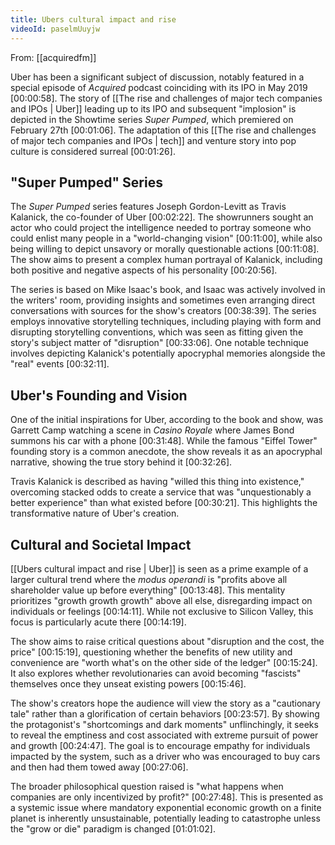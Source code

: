```yaml
---
title: Ubers cultural impact and rise
videoId: paselmUuyjw
---
```


From: [[acquiredfm]] <br/> 

Uber has been a significant subject of discussion, notably featured in a special episode of *Acquired* podcast coinciding with its IPO in May 2019 <a class="yt-timestamp" data-t="00:00:58">[00:00:58]</a>. The story of [[The rise and challenges of major tech companies and IPOs | Uber]] leading up to its IPO and subsequent "implosion" is depicted in the Showtime series *Super Pumped*, which premiered on February 27th <a class="yt-timestamp" data-t="00:01:06">[00:01:06]</a>. The adaptation of this [[The rise and challenges of major tech companies and IPOs | tech]] and venture story into pop culture is considered surreal <a class="yt-timestamp" data-t="00:01:26">[00:01:26]</a>.

## "Super Pumped" Series

The *Super Pumped* series features Joseph Gordon-Levitt as Travis Kalanick, the co-founder of Uber <a class="yt-timestamp" data-t="00:02:22">[00:02:22]</a>. The showrunners sought an actor who could project the intelligence needed to portray someone who could enlist many people in a "world-changing vision" <a class="yt-timestamp" data-t="00:11:00">[00:11:00]</a>, while also being willing to depict unsavory or morally questionable actions <a class="yt-timestamp" data-t="00:11:08">[00:11:08]</a>. The show aims to present a complex human portrayal of Kalanick, including both positive and negative aspects of his personality <a class="yt-timestamp" data-t="00:20:56">[00:20:56]</a>.

The series is based on Mike Isaac's book, and Isaac was actively involved in the writers' room, providing insights and sometimes even arranging direct conversations with sources for the show's creators <a class="yt-timestamp" data-t="00:38:39">[00:38:39]</a>. The series employs innovative storytelling techniques, including playing with form and disrupting storytelling conventions, which was seen as fitting given the story's subject matter of "disruption" <a class="yt-timestamp" data-t="00:33:06">[00:33:06]</a>. One notable technique involves depicting Kalanick's potentially apocryphal memories alongside the "real" events <a class="yt-timestamp" data-t="00:32:11">[00:32:11]</a>.

## Uber's Founding and Vision

One of the initial inspirations for Uber, according to the book and show, was Garrett Camp watching a scene in *Casino Royale* where James Bond summons his car with a phone <a class="yt-timestamp" data-t="00:31:48">[00:31:48]</a>. While the famous "Eiffel Tower" founding story is a common anecdote, the show reveals it as an apocryphal narrative, showing the true story behind it <a class="yt-timestamp" data-t="00:32:26">[00:32:26]</a>.

Travis Kalanick is described as having "willed this thing into existence," overcoming stacked odds to create a service that was "unquestionably a better experience" than what existed before <a class="yt-timestamp" data-t="00:30:21">[00:30:21]</a>. This highlights the transformative nature of Uber's creation.

## Cultural and Societal Impact

[[Ubers cultural impact and rise | Uber]] is seen as a prime example of a larger cultural trend where the *modus operandi* is "profits above all shareholder value up before everything" <a class="yt-timestamp" data-t="00:13:48">[00:13:48]</a>. This mentality prioritizes "growth growth growth" above all else, disregarding impact on individuals or feelings <a class="yt-timestamp" data-t="00:14:11">[00:14:11]</a>. While not exclusive to Silicon Valley, this focus is particularly acute there <a class="yt-timestamp" data-t="00:14:19">[00:14:19]</a>.

The show aims to raise critical questions about "disruption and the cost, the price" <a class="yt-timestamp" data-t="00:15:19">[00:15:19]</a>, questioning whether the benefits of new utility and convenience are "worth what's on the other side of the ledger" <a class="yt-timestamp" data-t="00:15:24">[00:15:24]</a>. It also explores whether revolutionaries can avoid becoming "fascists" themselves once they unseat existing powers <a class="yt-timestamp" data-t="00:15:46">[00:15:46]</a>.

The show's creators hope the audience will view the story as a "cautionary tale" rather than a glorification of certain behaviors <a class="yt-timestamp" data-t="00:23:57">[00:23:57]</a>. By showing the protagonist's "shortcomings and dark moments" unflinchingly, it seeks to reveal the emptiness and cost associated with extreme pursuit of power and growth <a class="yt-timestamp" data-t="00:24:47">[00:24:47]</a>. The goal is to encourage empathy for individuals impacted by the system, such as a driver who was encouraged to buy cars and then had them towed away <a class="yt-timestamp" data-t="00:27:06">[00:27:06]</a>.

The broader philosophical question raised is "what happens when companies are only incentivized by profit?" <a class="yt-timestamp" data-t="00:27:48">[00:27:48]</a>. This is presented as a systemic issue where mandatory exponential economic growth on a finite planet is inherently unsustainable, potentially leading to catastrophe unless the "grow or die" paradigm is changed <a class="yt-timestamp" data-t="01:01:02">[01:01:02]</a>.